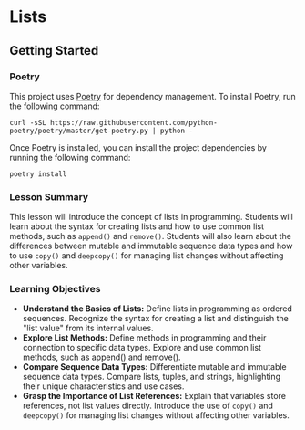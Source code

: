 # Lists

## Getting Started

### Poetry

This project uses [Poetry](https://python-poetry.org/) for dependency management. To install Poetry, run the following
command:

```shell
curl -sSL https://raw.githubusercontent.com/python-poetry/poetry/master/get-poetry.py | python -
```

Once Poetry is installed, you can install the project dependencies by running the following command:

```shell
poetry install
```

### Lesson Summary

This lesson will introduce the concept of lists in programming. Students will learn about the syntax for creating lists
and how to use common list methods, such as `append()` and `remove()`. Students will also learn about the differences
between mutable and immutable sequence data types and how to use `copy()` and `deepcopy()` for managing list changes
without affecting other variables.

### Learning Objectives
- **Understand the Basics of Lists:** Define lists in programming as ordered sequences. Recognize the syntax for
  creating a list and distinguish the "list value" from its internal values.
- **Explore List Methods:** Define methods in programming and their connection to specific data types. Explore and use
  common list methods, such as append() and remove().
- **Compare Sequence Data Types:** Differentiate mutable and immutable sequence data types. Compare lists, tuples, and
  strings, highlighting their unique characteristics and use cases.
- **Grasp the Importance of List References:** Explain that variables store references, not list values directly.
  Introduce the use of `copy()` and `deepcopy()` for managing list changes without affecting other variables.
